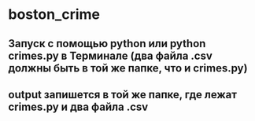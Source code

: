 # boston_crime

## Запуск с помощью python или python crimes.py в Терминале (два файла .csv должны быть в той же папке, что и crimes.py)

## output запишется в той же папке, где лежат crimes.py и два файла .csv
